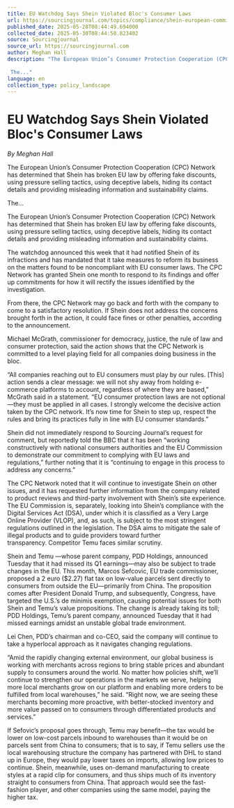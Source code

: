 ```yaml
---
title: EU Watchdog Says Shein Violated Bloc's Consumer Laws
url: https://sourcingjournal.com/topics/compliance/shein-european-commission-fake-discounts-pdd-holdings-temu-earnings-1234749214/
published_date: 2025-05-28T08:44:49.694000
collected_date: 2025-05-30T08:44:50.823402
source: Sourcingjournal
source_url: https://sourcingjournal.com
author: Meghan Hall
description: "The European Union’s Consumer Protection Cooperation (CPC) Network has determined that Shein has broken EU law by offering fake discounts, using pressure selling tactics, using deceptive labels, hiding its contact details and providing misleading information and sustainability claims. 
 
 The..."
language: en
collection_type: policy_landscape
---
```


# EU Watchdog Says Shein Violated Bloc's Consumer Laws

*By Meghan Hall*

The European Union’s Consumer Protection Cooperation (CPC) Network has determined that Shein has broken EU law by offering fake discounts, using pressure selling tactics, using deceptive labels, hiding its contact details and providing misleading information and sustainability claims. 
 
 The...

The European Union’s Consumer Protection Cooperation (CPC) Network has determined that Shein has broken EU law by offering fake discounts, using pressure selling tactics, using deceptive labels, hiding its contact details and providing misleading information and sustainability claims. 
 
 The watchdog announced this week that it had notified Shein of its infractions and has mandated that it take measures to reform its business on the matters found to be noncompliant with EU consumer laws. The CPC Network has granted Shein one month to respond to its findings and offer up commitments for how it will rectify the issues identified by the investigation.  
 
 From there, the CPC Network may go back and forth with the company to come to a satisfactory resolution. If Shein does not address the concerns brought forth in the action, it could face fines or other penalties, according to the announcement.  
 
 Michael McGrath, commissioner for democracy, justice, the rule of law and consumer protection, said the action shows that the CPC Network is committed to a level playing field for all companies doing business in the bloc.

“All companies reaching out to EU consumers must play by our rules. [This] action sends a clear message: we will not shy away from holding e-commerce platforms to account, regardless of where they are based,” McGrath said in a statement. “EU consumer protection laws are not optional—they must be applied in all cases. I strongly welcome the decisive action taken by the CPC network. It’s now time for Shein to step up, respect the rules and bring its practices fully in line with EU consumer standards.”

Shein did not immediately respond to Sourcing Journal’s request for comment, but reportedly told the BBC that it has been “working constructively with national consumers authorities and the EU Commission to demonstrate our commitment to complying with EU laws and regulations,” further noting that it is “continuing to engage in this process to address any concerns.” 
 
 The CPC Network noted that it will continue to investigate Shein on other issues, and it has requested further information from the company related to product reviews and third-party involvement with Shein’s site experience. The EU Commission is, separately, looking into Shein’s compliance with the Digital Services Act (DSA), under which it is classified as a Very Large Online Provider (VLOP), and, as such, is subject to the most stringent regulations outlined in the legislation. The DSA aims to mitigate the sale of illegal products and to guide providers toward further transparency. Competitor Temu faces similar scrutiny. 
 
 Shein and Temu —whose parent company, PDD Holdings, announced Tuesday that it had missed its Q1 earnings—may also be subject to trade changes in the EU. This month, Marcos Sefcovic, EU trade commissioner, proposed a 2 euro ($2.27) flat tax on low-value parcels sent directly to consumers from outside the EU—primarily from China. The proposition comes after President Donald Trump, and subsequently, Congress, have targeted the U.S.’s de minimis exemption, causing potential issues for both Shein and Temu’s value propositions. The change is already taking its toll; PDD Holdings, Temu’s parent company, announced Tuesday that it had missed earnings amidst an unstable global trade environment.  
 
 Lei Chen, PDD’s chairman and co-CEO, said the company will continue to take a hyperlocal approach as it navigates changing regulations.

“Amid the rapidly changing external environment, our global business is working with merchants across regions to bring stable prices and abundant supply to consumers around the world. No matter how policies shift, we’ll continue to strengthen our operations in the markets we serve, helping more local merchants grow on our platform and enabling more orders to be fulfilled from local warehouses,” he said. “Right now, we are seeing these merchants becoming more proactive, with better-stocked inventory and more value passed on to consumers through differentiated products and services.” 
 
 If Sefovic’s proposal goes through, Temu may benefit—the tax would be lower on low-cost parcels inbound to warehouses than it would be on parcels sent from China to consumers; that is to say, if Temu sellers use the local warehousing structure the company has partnered with DHL to stand up in Europe, they would pay lower taxes on imports, allowing low prices to continue. Shein, meanwhile, uses on-demand manufacturing to create styles at a rapid clip for consumers, and thus ships much of its inventory straight to consumers from China. That approach would see the fast-fashion player, and other companies using the same model, paying the higher tax.